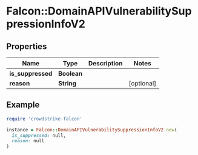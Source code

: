 # Falcon::DomainAPIVulnerabilitySuppressionInfoV2

## Properties

| Name | Type | Description | Notes |
| ---- | ---- | ----------- | ----- |
| **is_suppressed** | **Boolean** |  |  |
| **reason** | **String** |  | [optional] |

## Example

```ruby
require 'crowdstrike-falcon'

instance = Falcon::DomainAPIVulnerabilitySuppressionInfoV2.new(
  is_suppressed: null,
  reason: null
)
```

